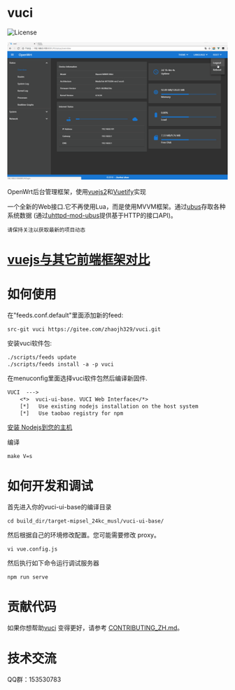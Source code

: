 # vuci

![](https://img.shields.io/badge/license-LGPL2-brightgreen.svg?style=plastic "License")

![](/screen-be6656a.gif)

OpenWrt后台管理框架，使用[vuejs2](https://github.com/vuejs/vue)和[Vuetify](https://vuetifyjs.com)实现

一个全新的Web接口.它不再使用Lua，而是使用MVVM框架。通过[ubus](https://wiki.openwrt.org/zh-cn/doc/techref/ubus)存取各种系统数据
(通过[uhttpd-mod-ubus](https://wiki.openwrt.org/zh-cn/doc/techref/ubus#通过http访问ubus)提供基于HTTP的接口API)。

`请保持关注以获取最新的项目动态`

# [vuejs与其它前端框架对比](https://cn.vuejs.org/v2/guide/comparison.html)

# 如何使用
在"feeds.conf.default"里面添加新的feed:
    
    src-git vuci https://gitee.com/zhaojh329/vuci.git

安装vuci软件包:
    
    ./scripts/feeds update
    ./scripts/feeds install -a -p vuci

在menuconfig里面选择vuci软件包然后编译新固件.

    VUCI  --->
        <*>  vuci-ui-base. VUCI Web Interface</*>
        [*]   Use existing nodejs installation on the host system
        [*]   Use taobao registry for npm

[安装 Nodejs到您的主机](https://nodejs.org/zh-cn/download/package-manager)

编译

    make V=s

# 如何开发和调试
首先进入你的vuci-ui-base的编译目录

	cd build_dir/target-mipsel_24kc_musl/vuci-ui-base/

然后根据自己的环境修改配置。您可能需要修改 proxy。

	vi vue.config.js

然后执行如下命令运行调试服务器

	npm run serve

# 贡献代码
如果你想帮助[vuci](https://github.com/zhaojh329/vuci) 变得更好，请参考
[CONTRIBUTING_ZH.md](https://github.com/zhaojh329/vuci/blob/master/CONTRIBUTING_ZH.md)。

# 技术交流
QQ群：153530783
